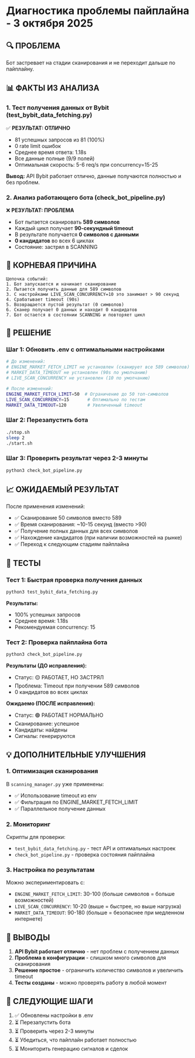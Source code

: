 # Диагностика проблемы пайплайна - 3 октября 2025

## 🔍 ПРОБЛЕМА
Бот застревает на стадии сканирования и не переходит дальше по пайплайну.

## 📊 ФАКТЫ ИЗ АНАЛИЗА

### 1. Тест получения данных от Bybit (test_bybit_data_fetching.py)
✅ **РЕЗУЛЬТАТ: ОТЛИЧНО**
- 81 успешных запросов из 81 (100%)
- 0 rate limit ошибок
- Среднее время ответа: 1.18s
- Все данные полные (9/9 полей)
- Оптимальная скорость: 5-6 req/s при concurrency=15-25

**Вывод:** API Bybit работает отлично, данные получаются полностью и без проблем.

### 2. Анализ работающего бота (check_bot_pipeline.py)
❌ **РЕЗУЛЬТАТ: ПРОБЛЕМА**
- Бот пытается сканировать **589 символов**
- Каждый цикл получает **90-секундный timeout**
- В результате получается **0 символов с данными**
- **0 кандидатов** во всех 6 циклах
- Состояние: застрял в SCANNING

## 🎯 КОРНЕВАЯ ПРИЧИНА

```
Цепочка событий:
1. Бот запускается и начинает сканирование
2. Пытается получить данные для 589 символов
3. С настройками LIVE_SCAN_CONCURRENCY=10 это занимает > 90 секунд
4. Срабатывает timeout (90s)
5. Возвращается пустой результат (0 символов)
6. Сканер получает 0 данных и находит 0 кандидатов
7. Бот остается в состоянии SCANNING и повторяет цикл
```

## 🔧 РЕШЕНИЕ

### Шаг 1: Обновить .env с оптимальными настройками

```bash
# До изменений:
# ENGINE_MARKET_FETCH_LIMIT не установлен (сканирует все 589 символов)
# MARKET_DATA_TIMEOUT не установлен (90s по умолчанию)
# LIVE_SCAN_CONCURRENCY не установлен (10 по умолчанию)

# После изменений:
ENGINE_MARKET_FETCH_LIMIT=50  # Ограничение до 50 топ-символов
LIVE_SCAN_CONCURRENCY=15       # Оптимально по тестам
MARKET_DATA_TIMEOUT=120        # Увеличенный timeout
```

### Шаг 2: Перезапустить бота

```bash
./stop.sh
sleep 2
./start.sh
```

### Шаг 3: Проверить результат через 2-3 минуты

```bash
python3 check_bot_pipeline.py
```

## 📈 ОЖИДАЕМЫЙ РЕЗУЛЬТАТ

После применения изменений:
- ✅ Сканирование 50 символов вместо 589
- ✅ Время сканирования: ~10-15 секунд (вместо >90)
- ✅ Получение полных данных для всех символов
- ✅ Нахождение кандидатов (при наличии возможностей на рынке)
- ✅ Переход к следующим стадиям пайплайна

## 🧪 ТЕСТЫ

### Тест 1: Быстрая проверка получения данных
```bash
python3 test_bybit_data_fetching.py
```

**Результаты:**
- 100% успешных запросов
- Среднее время: 1.18s
- Рекомендуемая concurrency: 15

### Тест 2: Проверка пайплайна бота
```bash
python3 check_bot_pipeline.py
```

**Результаты (ДО исправления):**
- Статус: 🟡 РАБОТАЕТ, НО ЗАСТРЯЛ
- Проблема: Timeout при получении 589 символов
- 0 кандидатов во всех циклах

**Ожидаемо (ПОСЛЕ исправления):**
- Статус: 🟢 РАБОТАЕТ НОРМАЛЬНО
- Сканирование: успешное
- Кандидаты: найдены
- Сигналы: генерируются

## 💡 ДОПОЛНИТЕЛЬНЫЕ УЛУЧШЕНИЯ

### 1. Оптимизация сканирования
В `scanning_manager.py` уже применены:
- ✅ Использование timeout из env
- ✅ Фильтрация по ENGINE_MARKET_FETCH_LIMIT
- ✅ Параллельное получение данных

### 2. Мониторинг
Скрипты для проверки:
- `test_bybit_data_fetching.py` - тест API и оптимальных настроек
- `check_bot_pipeline.py` - проверка состояния пайплайна

### 3. Настройка по результатам
Можно экспериментировать с:
- `ENGINE_MARKET_FETCH_LIMIT`: 30-100 (больше символов = больше возможностей)
- `LIVE_SCAN_CONCURRENCY`: 10-20 (выше = быстрее, но выше нагрузка)
- `MARKET_DATA_TIMEOUT`: 90-180 (больше = безопаснее при медленном интернете)

## 📝 ВЫВОДЫ

1. **API Bybit работает отлично** - нет проблем с получением данных
2. **Проблема в конфигурации** - слишком много символов для сканирования
3. **Решение простое** - ограничить количество символов и увеличить timeout
4. **Тесты созданы** - можно проверять работу в любой момент

## 🎯 СЛЕДУЮЩИЕ ШАГИ

1. ✅ Обновлены настройки в .env
2. ⏳ Перезапустить бота
3. ⏳ Проверить через 2-3 минуты
4. ⏳ Убедиться, что пайплайн работает полностью
5. ⏳ Мониторить генерацию сигналов и сделок

